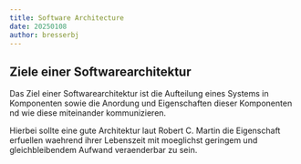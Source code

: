 ```yaml
---
title: Software Architecture
date: 20250108
author: bresserbj
---
```


## Ziele einer Softwarearchitektur

Das Ziel einer Softwarearchitektur ist die Aufteilung eines Systems in Komponenten sowie
die Anordung und Eigenschaften dieser Komponenten nd wie diese miteinander kommunizieren.

Hierbei sollte eine gute Architektur laut Robert C. Martin die Eigenschaft erfuellen waehrend 
ihrer Lebenszeit mit moeglichst geringem und gleichbleibendem Aufwand veraenderbar zu sein.

